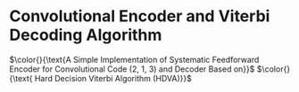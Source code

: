 # Convolutional Encoder and Viterbi Decoding Algorithm
$\color{}{\text{A Simple Implementation of Systematic Feedforward Encoder for Convolutional Code (2, 1, 3) and Decoder Based on}}$
$\color{}{\text{ Hard Decision Viterbi Algorithm (HDVA)}}$
